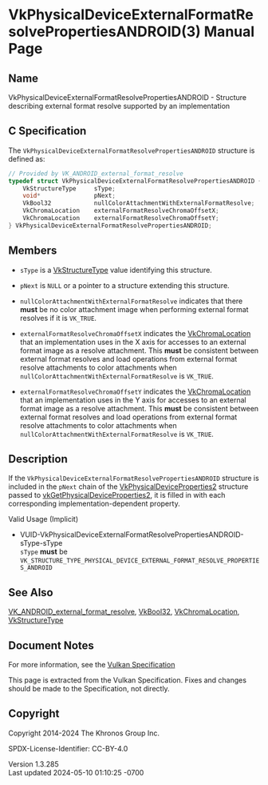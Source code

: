 # VkPhysicalDeviceExternalFormatResolvePropertiesANDROID(3) Manual Page

## Name

VkPhysicalDeviceExternalFormatResolvePropertiesANDROID - Structure
describing external format resolve supported by an implementation



## <a href="#_c_specification" class="anchor"></a>C Specification

The `VkPhysicalDeviceExternalFormatResolvePropertiesANDROID` structure
is defined as:

``` c
// Provided by VK_ANDROID_external_format_resolve
typedef struct VkPhysicalDeviceExternalFormatResolvePropertiesANDROID {
    VkStructureType     sType;
    void*               pNext;
    VkBool32            nullColorAttachmentWithExternalFormatResolve;
    VkChromaLocation    externalFormatResolveChromaOffsetX;
    VkChromaLocation    externalFormatResolveChromaOffsetY;
} VkPhysicalDeviceExternalFormatResolvePropertiesANDROID;
```

## <a href="#_members" class="anchor"></a>Members

- `sType` is a [VkStructureType](https://registry.khronos.org/vulkan/specs/1.3-extensions/man/html/VkStructureType.html) value identifying
  this structure.

- `pNext` is `NULL` or a pointer to a structure extending this
  structure.

- <span id="limits-nullColorAttachmentWithExternalFormatResolve"></span>
  `nullColorAttachmentWithExternalFormatResolve` indicates that there
  **must** be no color attachment image when performing external format
  resolves if it is `VK_TRUE`.

- <span id="limits-externalFormatResolveChromaOffsetX"></span>
  `externalFormatResolveChromaOffsetX` indicates the
  [VkChromaLocation](https://registry.khronos.org/vulkan/specs/1.3-extensions/man/html/VkChromaLocation.html) that an implementation uses
  in the X axis for accesses to an external format image as a resolve
  attachment. This **must** be consistent between external format
  resolves and load operations from external format resolve attachments
  to color attachments when
  `nullColorAttachmentWithExternalFormatResolve` is `VK_TRUE`.

- <span id="limits-externalFormatResolveChromaOffsetY"></span>
  `externalFormatResolveChromaOffsetY` indicates the
  [VkChromaLocation](https://registry.khronos.org/vulkan/specs/1.3-extensions/man/html/VkChromaLocation.html) that an implementation uses
  in the Y axis for accesses to an external format image as a resolve
  attachment. This **must** be consistent between external format
  resolves and load operations from external format resolve attachments
  to color attachments when
  `nullColorAttachmentWithExternalFormatResolve` is `VK_TRUE`.

## <a href="#_description" class="anchor"></a>Description

If the `VkPhysicalDeviceExternalFormatResolvePropertiesANDROID`
structure is included in the `pNext` chain of the
[VkPhysicalDeviceProperties2](https://registry.khronos.org/vulkan/specs/1.3-extensions/man/html/VkPhysicalDeviceProperties2.html)
structure passed to
[vkGetPhysicalDeviceProperties2](https://registry.khronos.org/vulkan/specs/1.3-extensions/man/html/vkGetPhysicalDeviceProperties2.html),
it is filled in with each corresponding implementation-dependent
property.

Valid Usage (Implicit)

- <a
  href="#VUID-VkPhysicalDeviceExternalFormatResolvePropertiesANDROID-sType-sType"
  id="VUID-VkPhysicalDeviceExternalFormatResolvePropertiesANDROID-sType-sType"></a>
  VUID-VkPhysicalDeviceExternalFormatResolvePropertiesANDROID-sType-sType  
  `sType` **must** be
  `VK_STRUCTURE_TYPE_PHYSICAL_DEVICE_EXTERNAL_FORMAT_RESOLVE_PROPERTIES_ANDROID`

## <a href="#_see_also" class="anchor"></a>See Also

[VK_ANDROID_external_format_resolve](https://registry.khronos.org/vulkan/specs/1.3-extensions/man/html/VK_ANDROID_external_format_resolve.html),
[VkBool32](https://registry.khronos.org/vulkan/specs/1.3-extensions/man/html/VkBool32.html), [VkChromaLocation](https://registry.khronos.org/vulkan/specs/1.3-extensions/man/html/VkChromaLocation.html),
[VkStructureType](https://registry.khronos.org/vulkan/specs/1.3-extensions/man/html/VkStructureType.html)

## <a href="#_document_notes" class="anchor"></a>Document Notes

For more information, see the <a
href="https://registry.khronos.org/vulkan/specs/1.3-extensions/html/vkspec.html#VkPhysicalDeviceExternalFormatResolvePropertiesANDROID"
target="_blank" rel="noopener">Vulkan Specification</a>

This page is extracted from the Vulkan Specification. Fixes and changes
should be made to the Specification, not directly.

## <a href="#_copyright" class="anchor"></a>Copyright

Copyright 2014-2024 The Khronos Group Inc.

SPDX-License-Identifier: CC-BY-4.0

Version 1.3.285  
Last updated 2024-05-10 01:10:25 -0700
